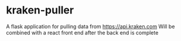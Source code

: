 # kraken-puller

A flask application for pulling data from https://api.kraken.com
Will be combined with a react front end after the back end is complete
